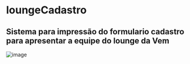 # loungeCadastro
## Sistema para impressão do formulario cadastro para apresentar a equipe do lounge da Vem 
![image](https://github.com/Cavalcantiexpresso/loungeVemCadastro/assets/98571732/4c708966-cadf-4d74-afb0-f7cc0db71707)
